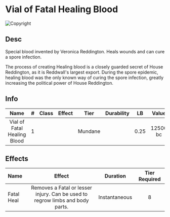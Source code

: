 # Vial of Fatal Healing Blood

![Copyright](./../VialOfMinorHealingBlood/VialOfHealingBlood.png)

## Desc

Special blood invented by Veronica Reddington. Heals wounds and can cure a spore infection.

The process of creating Healing blood is a closely guarded secret of House Reddington, as it is Reddwall's largest export. During the spore epidemic, healing blood was the only known way of curing the spore infection, greatly increasing the political power of House Reddington.

## Info

|            Name            | # | Class | Effect |  Tier  | Durability |  LB  |  Value  |
| :-------------------------: | :-: | :---: | :----: | :-----: | :--------: | :--: | :------: |
| Vial of Fatal Healing Blood | 1 |      |        | Mundane |            | 0.25 | 12500 bc |

## Effects

| Name       |                                    Effect                                    |   Duration   | Tier Required |
| :--------- | :---------------------------------------------------------------------------: | :-----------: | :-----------: |
| Fatal Heal | Removes a Fatal or lesser injury. Can be used to regrow limbs and body parts. | Instantaneous |       8       |
